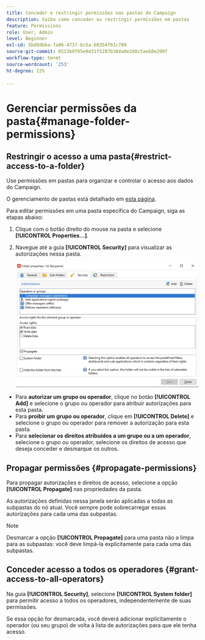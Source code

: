 ```yaml
---
title: Conceder e restringir permissões nas pastas do Campaign
description: Saiba como conceder ou restringir permissões em pastas
feature: Permissions
role: User, Admin
level: Beginner
exl-id: 5bd8dbba-7a06-4737-bc5a-60354f91c709
source-git-commit: 0513b9f65e9431f5207b384a0e2d8c5aeb8e209f
workflow-type: tm+mt
source-wordcount: '253'
ht-degree: 12%

---
```


# Gerenciar permissões da pasta{#manage-folder-permissions}

## Restringir o acesso a uma pasta{#restrict-access-to-a-folder}

Use permissões em pastas para organizar e controlar o acesso aos dados do Campaign.

O gerenciamento de pastas está detalhado em [esta página](../audiences/folders-and-views.md).

Para editar permissões em uma pasta específica do Campaign, siga as etapas abaixo:

1. Clique com o botão direito do mouse na pasta e selecione **[!UICONTROL Properties...]**.
1. Navegue até a guia **[!UICONTROL Security]** para visualizar as autorizações nessa pasta.

   ![](assets/folder-permissions.png)

* Para **autorizar um grupo ou operador**, clique no botão **[!UICONTROL Add]** e selecione o grupo ou operador para atribuir autorizações para esta pasta.
* Para **proibir um grupo ou operador**, clique em **[!UICONTROL Delete]** e selecione o grupo ou operador para remover a autorização para esta pasta.
* Para **selecionar os direitos atribuídos a um grupo ou a um operador**, selecione o grupo ou operador, selecione os direitos de acesso que deseja conceder e desmarque os outros.

## Propagar permissões {#propagate-permissions}

Para propagar autorizações e direitos de acesso, selecione a opção **[!UICONTROL Propagate]** nas propriedades da pasta.

As autorizações definidas nessa janela serão aplicadas a todas as subpastas do nó atual. Você sempre pode sobrecarregar essas autorizações para cada uma das subpastas.

>[!NOTE]
>
>Desmarcar a opção **[!UICONTROL Propagate]** para uma pasta não a limpa para as subpastas: você deve limpá-la explicitamente para cada uma das subpastas.

## Conceder acesso a todos os operadores {#grant-access-to-all-operators}

Na guia **[!UICONTROL Security]**, selecione **[!UICONTROL System folder]** para permitir acesso a todos os operadores, independentemente de suas permissões.

Se essa opção for desmarcada, você deverá adicionar explicitamente o operador (ou seu grupo) de volta à lista de autorizações para que ele tenha acesso.
